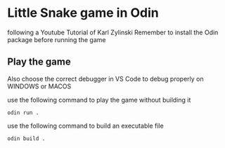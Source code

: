 # Little Snake game in Odin

following a Youtube Tutorial of Karl Zylinski
Remember to install the Odin package before running the game

## Play the game

Also choose the correct debugger in VS Code to debug properly on WINDOWS or MACOS

use the following command to play the game without building it

```shell
odin run .
```

use the following command to build an executable file

```shell
odin build .
```
